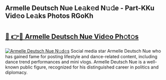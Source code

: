 ## Armelle Deutsch Nue Le𝚊k𝚎d N𝚞𝚍e - Part-KKu Vid𝚎o Le𝚊ks Photos RGoKh

# <h2><a href="http://fb656d.evod.top/?m=Armelle+Deutsch+Nue">🔗 👉🔴 Armelle Deutsch Nue Vid𝚎o Ph𝚘t𝚘s</a></h2>

[![Armelle Deutsch Nue N𝚞d𝚎s](https://i.imgur.com/8V9OHl7.gif)](http://fb656d.evod.top/?m=Armelle+Deutsch+Nue)
Social media star Armelle Deutsch Nue who has gained fame for posting lifestyle and dance-related content, including dance trend performances and mini vlogs. Armelle Deutsch Nue is a well-known public figure, recognized for his distinguished career in politics and diplomacy. 
